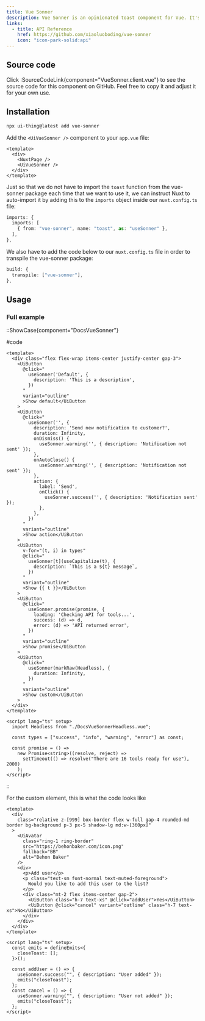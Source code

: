 ```yaml
---
title: Vue Sonner
description: Vue Sonner is an opinionated toast component for Vue. It's customizable, but styled by default. Comes with a swipe to dismiss animation.
links:
  - title: API Reference
    href: https://github.com/xiaoluoboding/vue-sonner
    icon: "icon-park-solid:api"
---
```


## Source code

Click :SourceCodeLink{component="VueSonner.client.vue"} to see the source code for this component on GitHub. Feel free to copy it and adjust it for your own use.

## Installation

```bash
npx ui-thing@latest add vue-sonner
```

Add the `<UiVueSonner />` component to your `app.vue` file:

```vue [app.vue]
<template>
  <div>
    <NuxtPage />
    <UiVueSonner />
  </div>
</template>
```

Just so that we do not have to import the `toast` function from the vue-sonner package each time that we want to use it, we can instruct Nuxt to auto-import it by adding this to the `imports` object inside our `nuxt.config.ts` file:

```ts [nuxt.config.ts]
imports: {
  imports: [
    { from: "vue-sonner", name: "toast", as: "useSonner" },
  ],
},
```

We also have to add the code below to our `nuxt.config.ts` file in order to transpile the vue-sonner package:

```ts [nuxt.config.ts]
build: {
  transpile: ["vue-sonner"],
},
```

## Usage

### Full example

::ShowCase{component="DocsVueSonner"}

#code

```vue [DocsVueSonner.vue]
<template>
  <div class="flex flex-wrap items-center justify-center gap-3">
    <UiButton
      @click="
        useSonner('Default', {
          description: 'This is a description',
        })
      "
      variant="outline"
      >Show default</UiButton
    >
    <UiButton
      @click="
        useSonner('', {
          description: 'Send new notification to customer?',
          duration: Infinity,
          onDismiss() {
            useSonner.warning('', { description: 'Notification not sent' });
          },
          onAutoClose() {
            useSonner.warning('', { description: 'Notification not sent' });
          },
          action: {
            label: 'Send',
            onClick() {
              useSonner.success('', { description: 'Notification sent' });
            },
          },
        })
      "
      variant="outline"
      >Show action</UiButton
    >
    <UiButton
      v-for="(t, i) in types"
      @click="
        useSonner[t](useCapitalize(t), {
          description: `This is a ${t} message`,
        })
      "
      variant="outline"
      >Show {{ t }}</UiButton
    >
    <UiButton
      @click="
        useSonner.promise(promise, {
          loading: 'Checking API for tools...',
          success: (d) => d,
          error: (d) => 'API returned error',
        })
      "
      variant="outline"
      >Show promise</UiButton
    >
    <UiButton
      @click="
        useSonner(markRaw(Headless), {
          duration: Infinity,
        })
      "
      variant="outline"
      >Show custom</UiButton
    >
  </div>
</template>

<script lang="ts" setup>
  import Headless from "./DocsVueSonnerHeadless.vue";

  const types = ["success", "info", "warning", "error"] as const;

  const promise = () =>
    new Promise<string>((resolve, reject) =>
      setTimeout(() => resolve("There are 16 tools ready for use"), 2000)
    );
</script>
```

::

For the custom element, this is what the code looks like

```vue
<template>
  <div
    class="relative z-[999] box-border flex w-full gap-4 rounded-md border bg-background p-3 px-5 shadow-lg md:w-[360px]"
  >
    <UiAvatar
      class="ring-1 ring-border"
      src="https://behonbaker.com/icon.png"
      fallback="BB"
      alt="Behon Baker"
    />
    <div>
      <p>Add user</p>
      <p class="text-sm font-normal text-muted-foreground">
        Would you like to add this user to the list?
      </p>
      <div class="mt-2 flex items-center gap-2">
        <UiButton class="h-7 text-xs" @click="addUser">Yes</UiButton>
        <UiButton @click="cancel" variant="outline" class="h-7 text-xs">No</UiButton>
      </div>
    </div>
  </div>
</template>

<script lang="ts" setup>
  const emits = defineEmits<{
    closeToast: [];
  }>();

  const addUser = () => {
    useSonner.success("", { description: "User added" });
    emits("closeToast");
  };
  const cancel = () => {
    useSonner.warning("", { description: "User not added" });
    emits("closeToast");
  };
</script>
```
